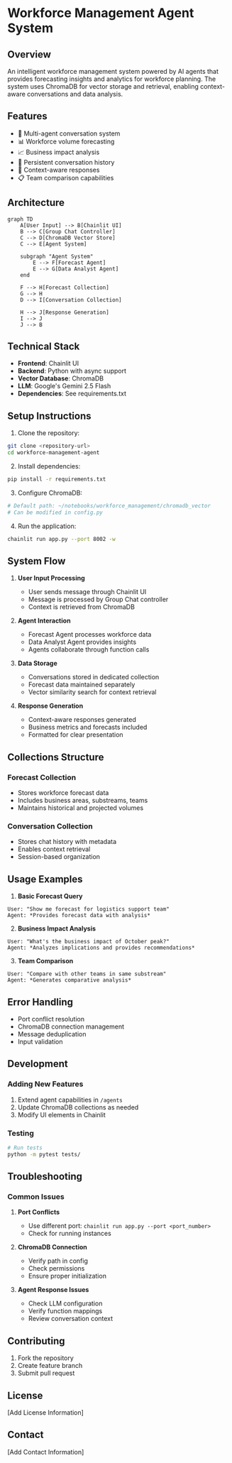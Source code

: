 # Workforce Management Agent System

## Overview
An intelligent workforce management system powered by AI agents that provides forecasting insights and analytics for workforce planning. The system uses ChromaDB for vector storage and retrieval, enabling context-aware conversations and data analysis.

## Features
- 🤖 Multi-agent conversation system
- 📊 Workforce volume forecasting
- 📈 Business impact analysis
- 💾 Persistent conversation history
- 🔄 Context-aware responses
- 📋 Team comparison capabilities

## Architecture

```mermaid
graph TD
    A[User Input] --> B[Chainlit UI]
    B --> C[Group Chat Controller]
    C --> D[ChromaDB Vector Store]
    C --> E[Agent System]
    
    subgraph "Agent System"
        E --> F[Forecast Agent]
        E --> G[Data Analyst Agent]
    end
    
    F --> H[Forecast Collection]
    G --> H
    D --> I[Conversation Collection]
    
    H --> J[Response Generation]
    I --> J
    J --> B
```

## Technical Stack
- **Frontend**: Chainlit UI
- **Backend**: Python with async support
- **Vector Database**: ChromaDB
- **LLM**: Google's Gemini 2.5 Flash
- **Dependencies**: See requirements.txt

## Setup Instructions

1. Clone the repository:
```bash
git clone <repository-url>
cd workforce-management-agent
```

2. Install dependencies:
```bash
pip install -r requirements.txt
```

3. Configure ChromaDB:
```bash
# Default path: ~/notebooks/workforce_management/chromadb_vector
# Can be modified in config.py
```

4. Run the application:
```bash
chainlit run app.py --port 8002 -w
```

## System Flow

1. **User Input Processing**
   - User sends message through Chainlit UI
   - Message is processed by Group Chat controller
   - Context is retrieved from ChromaDB

2. **Agent Interaction**
   - Forecast Agent processes workforce data
   - Data Analyst Agent provides insights
   - Agents collaborate through function calls

3. **Data Storage**
   - Conversations stored in dedicated collection
   - Forecast data maintained separately
   - Vector similarity search for context retrieval

4. **Response Generation**
   - Context-aware responses generated
   - Business metrics and forecasts included
   - Formatted for clear presentation

## Collections Structure

### Forecast Collection
- Stores workforce forecast data
- Includes business areas, substreams, teams
- Maintains historical and projected volumes

### Conversation Collection
- Stores chat history with metadata
- Enables context retrieval
- Session-based organization

## Usage Examples

1. **Basic Forecast Query**
```plaintext
User: "Show me forecast for logistics support team"
Agent: *Provides forecast data with analysis*
```

2. **Business Impact Analysis**
```plaintext
User: "What's the business impact of October peak?"
Agent: *Analyzes implications and provides recommendations*
```

3. **Team Comparison**
```plaintext
User: "Compare with other teams in same substream"
Agent: *Generates comparative analysis*
```

## Error Handling
- Port conflict resolution
- ChromaDB connection management
- Message deduplication
- Input validation

## Development

### Adding New Features
1. Extend agent capabilities in `/agents`
2. Update ChromaDB collections as needed
3. Modify UI elements in Chainlit

### Testing
```bash
# Run tests
python -m pytest tests/
```

## Troubleshooting

### Common Issues
1. **Port Conflicts**
   - Use different port: `chainlit run app.py --port <port_number>`
   - Check for running instances

2. **ChromaDB Connection**
   - Verify path in config
   - Check permissions
   - Ensure proper initialization

3. **Agent Response Issues**
   - Check LLM configuration
   - Verify function mappings
   - Review conversation context

## Contributing
1. Fork the repository
2. Create feature branch
3. Submit pull request

## License
[Add License Information]

## Contact
[Add Contact Information] 